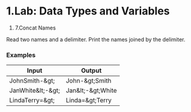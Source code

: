 ﻿# 1.Lab: Data Types and Variables

1. 7.Concat Names

Read two names and a delimiter. Print the names joined by the delimiter.

### Examples

| **Input** | **Output** |
| --- | --- |
| JohnSmith-\&gt; | John-\&gt;Smith |
| JanWhite\&lt;-\&gt; | Jan\&lt;-\&gt;White |
| LindaTerry=\&gt; | Linda=\&gt;Terry |
